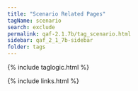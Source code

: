```yaml
---
title: "Scenario Related Pages"
tagName: scenario
search: exclude
permalink: qaf-2.1.7b/tag_scenario.html
sidebar: qaf_2_1_7b-sidebar
folder: tags
---
```

{% include taglogic.html %}

{% include links.html %}
